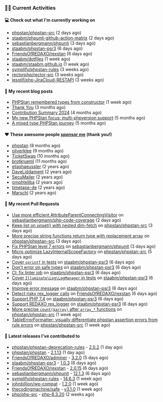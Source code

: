 ### 👨‍💻 Current Activities


#### 💻 Check out what I'm currently working on

- [phpstan/phpstan-src](https://github.com/phpstan/phpstan-src) (2 days ago)
- [staabm/phpunit-github-action-matrix](https://github.com/staabm/phpunit-github-action-matrix) (2 days ago)
- [sebastianbergmann/phpunit](https://github.com/sebastianbergmann/phpunit) (3 days ago)
- [staabm/phpstan-psr3](https://github.com/staabm/phpstan-psr3) (6 days ago)
- [FriendsOfREDAXO/rexstan](https://github.com/FriendsOfREDAXO/rexstan) (6 days ago)
- [staabm/dotfiles](https://github.com/staabm/dotfiles) (1 week ago)
- [staabm/staabm.github.io](https://github.com/staabm/staabm.github.io) (1 week ago)
- [symplify/phpstan-rules](https://github.com/symplify/phpstan-rules) (3 weeks ago)
- [rectorphp/rector-src](https://github.com/rectorphp/rector-src) (3 weeks ago)
- [lesstif/php-JiraCloud-RESTAPI](https://github.com/lesstif/php-JiraCloud-RESTAPI) (3 weeks ago)


#### 📜 My recent blog posts

- [PHPStan remembered types from constructor](https://staabm.github.io/2025/04/15/phpstan-remember-constructor-types.html) (1 week ago)
- [Thank You](https://staabm.github.io/2025/01/24/thank-you.html) (3 months ago)
- [Contribution Summary 2024](https://staabm.github.io/2024/12/11/contribution-summary-2024.html) (4 months ago)
- [My new PHPStan focus: multi-phpversion support](https://staabm.github.io/2024/11/28/phpstan-php-version-in-scope.html) (5 months ago)
- [A mixed type PHPStan journey](https://staabm.github.io/2024/11/26/phpstan-mixed-types.html) (5 months ago)


#### ❤️ These awesome people [sponsor me](https://github.com/sponsors/staabm) (thank you!)

- [phpstan](https://github.com/phpstan) (8 months ago)
- [oliverklee](https://github.com/oliverklee) (9 months ago)
- [TicketSwap](https://github.com/TicketSwap) (10 months ago)
- [brotkrueml](https://github.com/brotkrueml) (11 months ago)
- [eliashaeussler](https://github.com/eliashaeussler) (2 years ago)
- [DaveLiddament](https://github.com/DaveLiddament) (2 years ago)
- [SecuMailer](https://github.com/SecuMailer) (2 years ago)
- [omphteliba](https://github.com/omphteliba) (2 years ago)
- [timetape-de](https://github.com/timetape-de) (2 years ago)
- [Marschl](https://github.com/Marschl) (2 years ago)


#### 🔨 My recent Pull Requests

- [Use more efficient AttributeParentConnectingVisitor](https://github.com/sebastianbergmann/php-code-coverage/pull/1074) on [sebastianbergmann/php-code-coverage](https://github.com/sebastianbergmann/php-code-coverage) (2 days ago)
- [Keep list on unset() with nested dim-fetch](https://github.com/phpstan/phpstan-src/pull/3964) on [phpstan/phpstan-src](https://github.com/phpstan/phpstan-src) (3 days ago)
- [More precise string functions return type with replacement array](https://github.com/phpstan/phpstan-src/pull/3963) on [phpstan/phpstan-src](https://github.com/phpstan/phpstan-src) (3 days ago)
- [Fix PHPStan level 7 errors](https://github.com/sebastianbergmann/phpunit/pull/6188) on [sebastianbergmann/phpunit](https://github.com/sebastianbergmann/phpunit) (3 days ago)
- [Micro optimize LazyInternalScopeFactory](https://github.com/phpstan/phpstan-src/pull/3962) on [phpstan/phpstan-src](https://github.com/phpstan/phpstan-src) (5 days ago)
- [Cover `sprintf` in tests](https://github.com/staabm/phpstan-psr3/pull/13) on [staabm/phpstan-psr3](https://github.com/staabm/phpstan-psr3) (6 days ago)
- [Don&#39;t error on safe types](https://github.com/staabm/phpstan-psr3/pull/12) on [staabm/phpstan-psr3](https://github.com/staabm/phpstan-psr3) (6 days ago)
- [CI: fix linter job](https://github.com/staabm/phpstan-psr3/pull/7) on [staabm/phpstan-psr3](https://github.com/staabm/phpstan-psr3) (6 days ago)
- [Cover `Illuminate\Log\LogManager` in tests](https://github.com/staabm/phpstan-psr3/pull/6) on [staabm/phpstan-psr3](https://github.com/staabm/phpstan-psr3) (6 days ago)
- [Improve error message](https://github.com/staabm/phpstan-psr3/pull/5) on [staabm/phpstan-psr3](https://github.com/staabm/phpstan-psr3) (6 days ago)
- [Detect risky rex_logger calls](https://github.com/FriendsOfREDAXO/rexstan/pull/873) on [FriendsOfREDAXO/rexstan](https://github.com/FriendsOfREDAXO/rexstan) (6 days ago)
- [Support PHP 7.4](https://github.com/staabm/phpstan-psr3/pull/4) on [staabm/phpstan-psr3](https://github.com/staabm/phpstan-psr3) (6 days ago)
- [Support REDAXO rex_logger](https://github.com/staabm/phpstan-psr3/pull/3) on [staabm/phpstan-psr3](https://github.com/staabm/phpstan-psr3) (6 days ago)
- [More precise `count($array)` after `array_*` functions](https://github.com/phpstan/phpstan-src/pull/3954) on [phpstan/phpstan-src](https://github.com/phpstan/phpstan-src) (1 week ago)
- [TableErrorFormatter: visually differentiate phpstan assertion errors from rule errors](https://github.com/phpstan/phpstan-src/pull/3951) on [phpstan/phpstan-src](https://github.com/phpstan/phpstan-src) (1 week ago)


#### 🔭 Latest releases I've contributed to

- [phpstan/phpstan-deprecation-rules](https://github.com/phpstan/phpstan-deprecation-rules) - [2.0.2](https://github.com/phpstan/phpstan-deprecation-rules/releases/tag/2.0.2) (1 day ago)
- [phpstan/phpstan](https://github.com/phpstan/phpstan) - [2.1.13](https://github.com/phpstan/phpstan/releases/tag/2.1.13) (1 day ago)
- [FriendsOfREDAXO/adminer](https://github.com/FriendsOfREDAXO/adminer) - [3.2.0](https://github.com/FriendsOfREDAXO/adminer/releases/tag/3.2.0) (5 days ago)
- [staabm/phpstan-psr3](https://github.com/staabm/phpstan-psr3) - [1.0.3](https://github.com/staabm/phpstan-psr3/releases/tag/1.0.3) (6 days ago)
- [FriendsOfREDAXO/rexstan](https://github.com/FriendsOfREDAXO/rexstan) - [2.0.15](https://github.com/FriendsOfREDAXO/rexstan/releases/tag/2.0.15) (6 days ago)
- [sebastianbergmann/phpunit](https://github.com/sebastianbergmann/phpunit) - [12.1.3](https://github.com/sebastianbergmann/phpunit/releases/tag/12.1.3) (6 days ago)
- [symplify/phpstan-rules](https://github.com/symplify/phpstan-rules) - [14.6.3](https://github.com/symplify/phpstan-rules/releases/tag/14.6.3) (1 week ago)
- [johnbillion/wp-compat](https://github.com/johnbillion/wp-compat) - [1.2.0](https://github.com/johnbillion/wp-compat/releases/tag/1.2.0) (1 week ago)
- [thecodingmachine/safe](https://github.com/thecodingmachine/safe) - [v3.1.0](https://github.com/thecodingmachine/safe/releases/tag/v3.1.0) (1 week ago)
- [php/php-src](https://github.com/php/php-src) - [php-8.3.20](https://github.com/php/php-src/releases/tag/php-8.3.20) (2 weeks ago)
